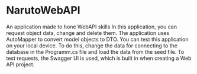 # NarutoWebAPI
An application made to hone WebAPI skills
In this application, you can request object data, change and delete them.
The application uses AutoMapper to convert model objects to DTO.
You can test this application on your local device. To do this, change the data for connecting to the database in the Programm.cs file and load the data from the seed file.
To test requests, the Swagger UI is used, which is built in when creating a Web API project.
